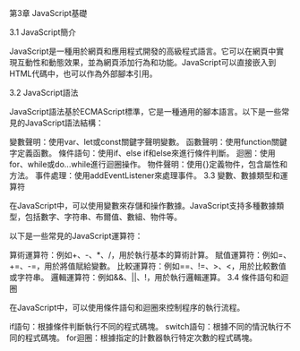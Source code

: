 第3章 JavaScript基礎

3.1 JavaScript簡介

JavaScript是一種用於網頁和應用程式開發的高級程式語言。它可以在網頁中實現互動性和動態效果，並為網頁添加行為和功能。JavaScript可以直接嵌入到HTML代碼中，也可以作為外部腳本引用。

3.2 JavaScript語法

JavaScript語法基於ECMAScript標準，它是一種通用的腳本語言。以下是一些常見的JavaScript語法結構：

變數聲明：使用var、let或const關鍵字聲明變數。
函數聲明：使用function關鍵字定義函數。
條件語句：使用if、else if和else來進行條件判斷。
迴圈：使用for、while或do...while進行迴圈操作。
物件聲明：使用{}定義物件，包含屬性和方法。
事件處理：使用addEventListener來處理事件。
3.3 變數、數據類型和運算符

在JavaScript中，可以使用變數來存儲和操作數據。JavaScript支持多種數據類型，包括數字、字符串、布爾值、數組、物件等。

以下是一些常見的JavaScript運算符：

算術運算符：例如+、-、*、/，用於執行基本的算術計算。
賦值運算符：例如=、+=、-=，用於將值賦給變數。
比較運算符：例如==、!=、>、<，用於比較數值或字符串。
邏輯運算符：例如&&、||、!，用於執行邏輯運算。
3.4 條件語句和迴圈

在JavaScript中，可以使用條件語句和迴圈來控制程序的執行流程。

if語句：根據條件判斷執行不同的程式碼塊。
switch語句：根據不同的情況執行不同的程式碼塊。
for迴圈：根據指定的計數器執行特定次數的程式碼塊。